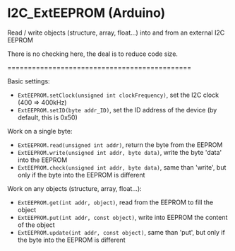 # I2C_ExtEEPROM (Arduino)

Read / write objects (structure, array, float...) into and from an external I2C EEPROM

There is no checking here, the deal is to reduce code size.

=============================================

Basic settings:
 - `ExtEEPROM.setClock(unsigned int clockFrequency)`, set the I2C clock (400 => 400kHz)
 - `ExtEEPROM.setID(byte addr_ID)`, set the ID address of the device (by default, this is 0x50)
 
Work on a single byte:
 - `ExtEEPROM.read(unsigned int addr)`, return the byte from the EEPROM
 - `ExtEEPROM.write(unsigned int addr, byte data)`, write the byte 'data' into the EEPROM
 - `ExtEEPROM.check(unsigned int addr, byte data)`, same than 'write', but only if the byte into the EEPROM is different
 
Work on any objects (structure, array, float...):
 - `ExtEEPROM.get(int addr, object)`, read from the EEPROM to fill the object
 - `ExtEEPROM.put(int addr, const object)`, write into EEPROM the content of the object
 - `ExtEEPROM.update(int addr, const object)`, same than 'put', but only if the byte into the EEPROM is different
